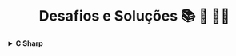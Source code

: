 <h1 align="center">Desafios e Soluções 📚 🚀 🤘🏼</h1>

<!-- C Sharp -->
<details>
    <summary><strong>C Sharp</strong></summary>
    <br />
    <div align="left">
        <!-- Introdução a Programação com C# -->
        <table border=1>
            <tr>
                <th colspan="4">Introdução a Programação com C#</th>
            </tr>
            <tr>
                <th colspan="4"></th>
            </tr>
            <tr>
                <th>Etapa</th>
                <th>Desafio</th>
                <th>Solução</th>
                <th>Status</th>
            </tr>
            <tr>
                <td align="center">1</td>
                <td>Dividindo X por Y</td>
                <td><a href="https://github.com/Joaosan96/Desafios-DIO/blob/master/Desafios/1%20-%20Introdu%C3%A7%C3%A3o%20a%20Programa%C3%A7%C3%A3o%20com%20C%23/1%20-%20Dividindo%20X%20por%20Y/DividindoXporY/Program.cs">Código</a></td>
                <td align="center">✔️</td>
            </tr>
            <tr>
                <td align="center">2</td>
                <td>Distância</td>
                <td><a href="https://github.com/Joaosan96/Desafios-DIO/blob/master/Desafios/1%20-%20Introdu%C3%A7%C3%A3o%20a%20Programa%C3%A7%C3%A3o%20com%20C%23/2%20-%20Dist%C3%A2ncia/Distancia/Program.cs">Código</a></td>
                <td align="center">✔️</td>
            </tr>
            <tr>
                <td align="center">3</td>
                <td>Quanta Mandioca?</td>
                <td><a href="https://github.com/Joaosan96/Desafios-DIO/blob/master/Desafios/1%20-%20Introdu%C3%A7%C3%A3o%20a%20Programa%C3%A7%C3%A3o%20com%20C%23/3%20-%20Quanta%20Mandioca/QuantaMandioca/Program.cs">Código</a></td>
                <td align="center">✔️</td>
        </table>        
    </div>
</details>